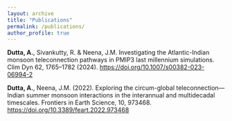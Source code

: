 ```yaml
---
layout: archive
title: "Publications"
permalink: /publications/
author_profile: true
---
```


**Dutta, A.**, Sivankutty, R. & Neena, J.M. Investigating the Atlantic-Indian monsoon teleconnection pathways in PMIP3 last millennium simulations. Clim Dyn 62, 1765–1782 (2024). https://doi.org/10.1007/s00382-023-06994-2

**Dutta, A.**, Neena, J.M. (2022). Exploring the circum-global teleconnection—Indian summer monsoon interactions in the interannual and multidecadal timescales. Frontiers in Earth Science, 10, 973468. https://doi.org/10.3389/feart.2022.973468
